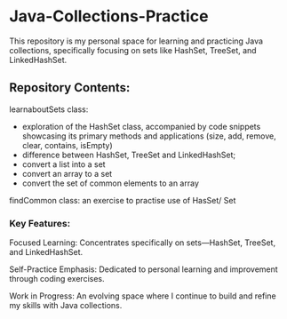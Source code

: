 # Java-Collections-Practice
This repository is my personal space for learning and practicing Java collections, specifically focusing on sets like HashSet, TreeSet, and LinkedHashSet. 

## Repository Contents:

learnaboutSets class:  
- exploration of the HashSet class, accompanied by code snippets showcasing its primary methods and applications (size, add, remove, clear, contains, isEmpty)
- difference between HashSet, TreeSet and LinkedHashSet;
- convert a list into a set
- convert an array to a set
- convert the set of common elements to an array

findCommon class:
an exercise to practise use of HasSet/ Set

### Key Features:

Focused Learning: Concentrates specifically on sets—HashSet, TreeSet, and LinkedHashSet.

Self-Practice Emphasis: Dedicated to personal learning and improvement through coding exercises.

Work in Progress: An evolving space where I continue to build and refine my skills with Java collections.
